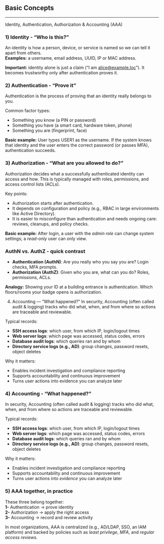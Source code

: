 ## Basic Concepts

---

Identity, Authentication, Authorization & Accounting (AAA)
### 1) Identity - “Who is this?”

An identity is how a person, device, or service is named so we can tell it apart from others.<br>
**Examples:** a username, email address, UUID, IP or MAC address.

**Important:** identity alone is just a claim (“I am alice@example.loc”). It becomes trustworthy only after authentication proves it.

### 2) Authentication - “Prove it”
Authentication is the process of proving that an identity really belongs to you.

Common factor types:
- Something you know (a PIN or password)
- Something you have (a smart card, hardware token, phone)
- Something you are (fingerprint, face)

**Basic example:**
User types USER1 as the username.
If the system knows that identity and the user enters the correct password (or passes MFA), authentication succeeds.

### 3) Authorization - “What are you allowed to do?”

Authorization decides what a successfully authenticated identity can access and how.
This is typically managed with roles, permissions, and access control lists (ACLs).

Key points:
- Authorization starts after authentication.
- It depends on configuration and policy (e.g., RBAC in large environments like Active Directory).
- It is easier to misconfigure than authentication and needs ongoing care: reviews, cleanups, and policy checks.

**Basic example:**
After login, a user with the *admin role* can change system settings; a *read-only* user can only view.

### AuthN vs. AuthZ - quick contrast

- **Authentication (AuthN)**: Are you really who you say you are?
Login checks, MFA prompts.
- **Authorization (AuthZ)**: Given who you are, what can you do?
Roles, permissions, ACLs.

**Analogy:** Showing your ID at a building entrance is authentication.
Which floors/rooms your badge opens is authorization.

4) Accounting — “What happened?”
In security, Accounting (often called audit & logging) tracks who did what, when, and from where so actions are traceable and reviewable.

Typical records:
- **SSH access logs**: which user, from which IP, login/logout times
- **Web server logs**: which page was accessed, status codes, errors
- **Database audit logs**: which queries ran and by whom
- **Directory service logs (e.g., AD)**: group changes, password resets, object deletes

Why it matters:
- Enables incident investigation and compliance reporting
- Supports accountability and continuous improvement
- Turns user actions into evidence you can analyze later

### 4) Accounting - “What happened?”
In security, Accounting (often called audit & logging) tracks who did what, when, and from where so actions are traceable and reviewable.

Typical records:
- **SSH access logs**: which user, from which IP, login/logout times
- **Web server logs**: which page was accessed, status codes, errors
- **Database audit logs**: which queries ran and by whom
- **Directory service logs (e.g., AD)**: group changes, password resets, object deletes

Why it matters:
- Enables incident investigation and compliance reporting
- Supports accountability and continuous improvement
- Turns user actions into *evidence* you can analyze later

### 5) AAA together, in practice

These three belong together:<br>
**1-** Authentication -> prove identity<br>
**2-** Authorization -> apply the right access<br>
**3-** Accounting -> record and review activity<br>

In most organizations, AAA is centralized (e.g., AD/LDAP, SSO, an IAM platform) and backed by policies such as *least privilege*, *MFA*, and *regular access reviews*.
